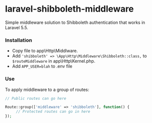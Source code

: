 # laravel-shibboleth-middleware
Simple middleware solution to Shibboleth authentication that works in Laravel 5.5.

### Installation
* Copy file to app\Http\Middlware.
* Add `'shibboleth' => \App\Http\Middleware\Shibboleth::class,` to `$routeMiddleware` in app\Http\Kernel.php.
* Add `APP_USER=blah` to .env file

### Use
To apply middleware to a group of routes:
```php
// Public routes can go here

Route::group(['middleware' => 'shibboleth'], function() {
     // Protected routes can go in here
});
```

